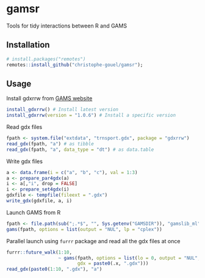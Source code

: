 # gamsr

Tools for tidy interactions between R and GAMS

## Installation

```r
# install.packages("remotes")
remotes::install_github("christophe-gouel/gamsr");
```

## Usage

Install gdxrrw from [GAMS website](https://support.gams.com/gdxrrw:interfacing_gams_and_r)

```r
install_gdxrrw() # Install latest version
install_gdxrrw(version = "1.0.6") # Install a specific version
```

Read gdx files

```r
fpath <- system.file("extdata", "trnsport.gdx", package = "gdxrrw")
read_gdx(fpath, "a") # as tibble
read_gdx(fpath, "a", data_type = "dt") # as data.table
```

Write gdx files

```r
a <- data.frame(i = c("a", "b", "c"), val = 1:3)
a <- prepare_par4gdx(a)
i <- a[,"i", drop = FALSE]
i <- prepare_set4gdx(i)
gdxfile <- tempfile(fileext = ".gdx")
write_gdx(gdxfile, a, i)
```

Launch GAMS from R

```r
fpath <- file.path(sub(";.*$", "", Sys.getenv("GAMSDIR")), "gamslib_ml", "trnsport.1")
gams(fpath, options = list(output = "NUL", lp = "cplex"))
```

Parallel launch using `furrr` package and read all the gdx files at once

```r
furrr::future_walk(1:10,
                   ~ gams(fpath, options = list(lo = 0, output = "NUL", lp = "cplex"),
				          gdx = paste0(.x, ".gdx")))
read_gdx(paste0(1:10, ".gdx"), "a")
```
